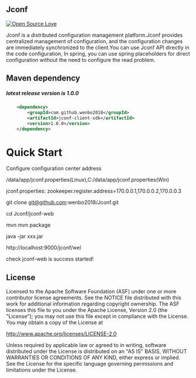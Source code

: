 ## Jconf
[![Open Source Love](https://badges.frapsoft.com/os/v1/open-source.svg?v=102)](https://github.com/wenbo2018/fox/)

Jconf is a distributed configuration management platform.Jconf provides centralized management of configuration, and the configuration 
changes are immediately synchronized to the client.You can use Jconf API directly in the code configuration, In spring, you can use spring
 placeholders for direct configuration without the need to configure the read problem.

 ## Maven dependency

 ##### latest release version is 1.0.0

```xml
    <dependency>
        <groupId>com.github.wenbo2018</groupId>
        <artifactId>jconf-client-sdk</artifactId>
        <version>1.0.0</version>
    </dependency>

```

# Quick Start

Configure configuration center address

/data/app/jconf.properties(Linux),C:/data/app/jconf.properties(Win)

jconf.properties:
zookeeper.register.address=170.0.0.1,170.0.0.2,170.0.0.3

git clone git@github.com:wenbo2018/Jconf.git

cd Jconf/jconf-web

mvn mvn package

java -jar xxx.jar

http://localhost:9000/jconf/wel
 
check jconf-web is success started!

##  License

Licensed to the Apache Software Foundation (ASF) under one or more contributor license agreements. See the NOTICE file distributed with this work for additional information regarding copyright ownership. The ASF licenses this file to you under the Apache License, Version 2.0 (the "License"); you may not use this file except in compliance with the License. You may obtain a copy of the License at

http://www.apache.org/licenses/LICENSE-2.0

Unless required by applicable law or agreed to in writing, software distributed under the License is distributed on an "AS IS" BASIS, WITHOUT WARRANTIES OR CONDITIONS OF ANY KIND, either express or implied. See the License for the specific language governing permissions and limitations under the License.